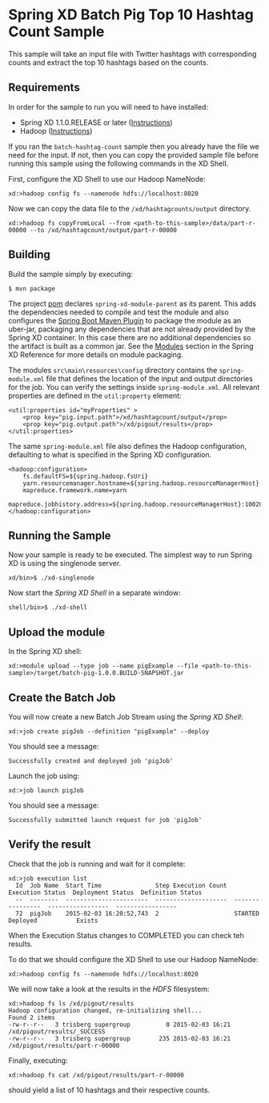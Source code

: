 Spring XD Batch Pig Top 10 Hashtag Count Sample
===============================================

This sample will take an input file with Twitter hashtags with corresponding counts and extract the top 10 hashtags based on the counts. 


## Requirements

In order for the sample to run you will need to have installed:

* Spring XD 1.1.0.RELEASE or later ([Instructions](https://github.com/SpringSource/spring-xd/wiki/Getting-Started))
* Hadoop ([Instructions](https://github.com/SpringSource/spring-xd/wiki/Hadoop-Installation))

If you ran the `batch-hashtag-count` sample then you already have the file we need for the input. If not, then you can copy the provided sample file before running this sample using the following commands in the XD Shell.

First, configure the XD Shell to use our Hadoop NameNode:

	xd:>hadoop config fs --namenode hdfs://localhost:8020
	
Now we can copy the data file to the `/xd/hashtagcounts/output` directory.

    xd:>hadoop fs copyFromLocal --from <path-to-this-sample>/data/part-r-00000 --to /xd/hashtagcount/output/part-r-00000


## Building

Build the sample simply by executing:

	$ mvn package

The project [pom][] declares `spring-xd-module-parent` as its parent. This adds the dependencies needed to compile and test the module and also configures the [Spring Boot Maven Plugin][] to package the module as an uber-jar, packaging any dependencies that are not already provided by the Spring XD container. In this case there are no additional dependencies so the artifact is built as a common jar. See the [Modules][] section in the Spring XD Reference for more details on module packaging.

The modules `src\main\resources\config` directory contains the `spring-module.xml` file that defines the location of the input and output directories for the job. You can verify the settings inside `spring-module.xml`.  All relevant properties are defined in the `util:property` element:

    <util:properties id="myProperties" >
        <prop key="pig.input.path">/xd/hashtagcount/output</prop>
        <prop key="pig.output.path">/xd/pigout/results</prop>
    </util:properties>

The same `spring-module.xml` file also defines the Hadoop configuration, defaulting to what is specified in the Spring XD configuration.

    <hadoop:configuration>
        fs.defaultFS=${spring.hadoop.fsUri}
        yarn.resourcemanager.hostname=${spring.hadoop.resourceManagerHost}
        mapreduce.framework.name=yarn
        mapreduce.jobhistory.address=${spring.hadoop.resourceManagerHost}:10020
    </hadoop:configuration>


## Running the Sample

Now your sample is ready to be executed.  The simplest way to run Spring XD is using the singlenode server.

	xd/bin>$ ./xd-singlenode

Now start the *Spring XD Shell* in a separate window:

	shell/bin>$ ./xd-shell

## Upload the module 

In the Spring XD shell:

    xd:>module upload --type job --name pigExample --file <path-to-this-sample>/target/batch-pig-1.0.0.BUILD-SNAPSHOT.jar


## Create the Batch Job

You will now create a new Batch Job Stream using the *Spring XD Shell*:

	xd:>job create pigJob --definition "pigExample" --deploy

You should see a message:

	Successfully created and deployed job 'pigJob'

Launch the job using:

	xd:>job launch pigJob

You should see a message:

	Successfully submitted launch request for job 'pigJob'


## Verify the result

Check that the job is running and wait for it complete:

    xd:>job execution list
      Id  Job Name  Start Time               Step Execution Count  Execution Status  Deployment Status  Definition Status
      --  --------  -----------------------  --------------------  ----------------  -----------------  -----------------
      72  pigJob    2015-02-03 16:20:52,743  2                     STARTED           Deployed           Exists

When the Execution Status changes to COMPLETED you can check teh results.

To do that we should configure the XD Shell to use our Hadoop NameNode:

	xd:>hadoop config fs --namenode hdfs://localhost:8020
	
We will now take a look at the results in the *HDFS* filesystem:
	
	xd:>hadoop fs ls /xd/pigout/results
    Hadoop configuration changed, re-initializing shell...
    Found 2 items
    -rw-r--r--   3 trisberg supergroup          0 2015-02-03 16:21 /xd/pigout/results/_SUCCESS
    -rw-r--r--   3 trisberg supergroup        235 2015-02-03 16:21 /xd/pigout/results/part-r-00000

Finally, executing:

	xd:>hadoop fs cat /xd/pigout/results/part-r-00000

should yield a list of 10 hashtags and their respective counts.

[pom]: https://github.com/spring-projects/spring-xd-samples/blob/master/batch-pig/pom.xml
[Spring Boot Maven Plugin]: http://docs.spring.io/spring-boot/docs/current/reference/html/build-tool-plugins-maven-plugin.html
[Modules]: http://docs.spring.io/spring-xd/docs/current/reference/html/#modules

